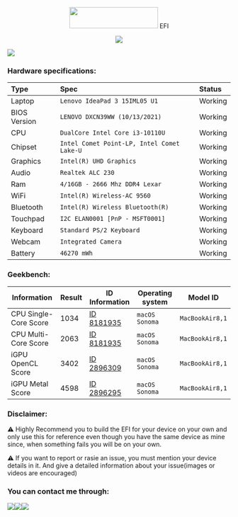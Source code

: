 <p></p>
<p align="center"><img src="https://i.imgur.com/HJnpvwQ.png" width="200" height="48"/> EFI</p>
<p align="center">
  <a href="https://github.com/acidanthera/OpenCorePkg">
  <img src="https://img.shields.io/badge/OpenCore-0.9.9-informational.svg">
 </a>
</p>

<a href="https://github.com/So1jon">
    <img src="https://img.shields.io/github/followers/So1jon?label=So1jon&logo=GitHub&style=social" />
</a> 


### Hardware specifications:

| Type         | Spec                                        | Status      |
| :----------- | :------------------------------------------ | :---------- |
| Laptop       | `Lenovo IdeaPad 3 15IML05 U1`               | Working     |
| BIOS Version | `LENOVO DXCN39WW (10/13/2021) `             | Working     | 
| CPU          | `DualCore Intel Core i3-10110U  `           | Working     |
| Chipset      | `Intel Comet Point-LP, Intel Comet Lake-U ` | Working     | 
| Graphics     | `Intel(R) UHD Graphics `                    | Working     | 
| Audio        | `Realtek ALC 230 `                          | Working     |
| Ram          | `4/16GB - 2666 Mhz DDR4 Lexar`              | Working     | 
| WiFi         | `Intel(R) Wireless-AC 9560 `                | Working     | 
| Bluetooth    | `Intel(R) Wireless Bluetooth(R)  `          | Working     | 
| Touchpad     | `I2C ELAN0001 [PnP - MSFT0001]  `           | Working     |
| Keyboard     | `Standard PS/2 Keyboard  `                  | Working     | 
| Webcam       | `Integrated Camera  `                       | Working     | 
| Battery      | `46270 mWh `                                | Working     | 


### Geekbench:

| Information           | Result | ID Information                                                 | Operating system  | Model ID        |
| --------------------- | ------ | -------------------------------------------------------------- | ----------------- | --------------- |
| CPU Single-Core Score | 1034   | [ID 8181935](https://browser.geekbench.com/v6/cpu/8181935)     | `macOS Sonoma`    | `MacBookAir8,1` |
| CPU Multi-Core Score  | 2063   | [ID 8181935](https://browser.geekbench.com/v6/cpu/8181935)     | `macOS Sonoma`    | `MacBookAir8,1` |
| iGPU OpenCL Score     | 3402   | [ID 2896309](https://browser.geekbench.com/v6/compute/2896309) | `macOS Sonoma`    | `MacBookAir8,1` |
| iGPU Metal Score      | 4598   | [ID 2896295](https://browser.geekbench.com/v6/compute/2896295) | `macOS Sonoma`    | `MacBookAir8,1` |


### Disclaimer:

⚠️ Highly Recommend you to build the EFI for your device on your own and only use this for reference even though you have the same device as mine since, when something fails you will be on your own.

⚠️ If you want to report or rasie an issue, you must mention your device details in it. And give a detailed information about your issue(images or videos are encouraged)


### You can contact me through:

[![](https://img.shields.io/badge/iCloud-nusratov.sobirjon@icloud.com-informational?style=flat&logo=apple&logoColor=white&color=cbcdcc)](mailto:nusratov.sobirjon@icloud.com)[![](https://img.shields.io/badge/Telegram-@Nusratov_Sobirjon-informational?style=flat&logo=telegram&logoColor=white&color=89e2ff)](https://t.me/Nusratov_Sobirjon)[![](https://img.shields.io/badge/Facebook-Nusratov_Sobirjon-informational?style=flat&logo=facebook&logoColor=white&color=3a4dc9)](https://www.facebook.com/Sobirjon.Nusratov)


